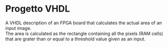 # Progetto VHDL
A VHDL description of an FPGA board that calculates the actual area of an input image.  
The area is calculated as the rectangle containing all the pixels (RAM cells) that are grater than or equal to a threshold value given as an input.
